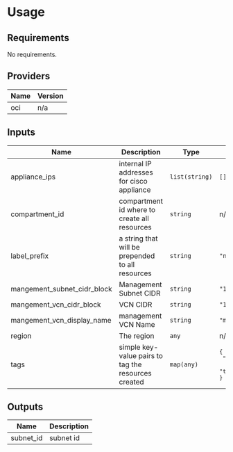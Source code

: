# Usage
<!--- BEGIN_TF_DOCS --->
## Requirements

No requirements.

## Providers

| Name | Version |
|------|---------|
| oci | n/a |

## Inputs

| Name | Description | Type | Default | Required |
|------|-------------|------|---------|:--------:|
| appliance\_ips | internal IP addresses for cisco appliance | `list(string)` | `[]` | no |
| compartment\_id | compartment id where to create all resources | `string` | n/a | yes |
| label\_prefix | a string that will be prepended to all resources | `string` | `"none"` | no |
| mangement\_subnet\_cidr\_block | Management Subnet CIDR | `string` | `"10.22.0.0/24"` | no |
| mangement\_vcn\_cidr\_block | VCN CIDR | `string` | `"10.22.0.0/16"` | no |
| mangement\_vcn\_display\_name | management VCN Name | `string` | `"mgmt"` | no |
| region | The region | `any` | n/a | yes |
| tags | simple key-value pairs to tag the resources created | `map(any)` | <pre>{<br>  "module": "oracle-terraform-modules/vcn/oci",<br>  "terraformed": "yes"<br>}</pre> | no |

## Outputs

| Name | Description |
|------|-------------|
| subnet\_id | subnet id |

<!--- END_TF_DOCS --->
